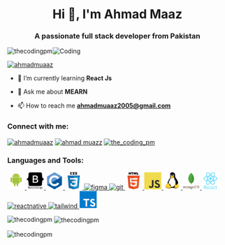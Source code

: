 <h1 align="center">Hi 👋, I'm Ahmad Maaz</h1>
<h3 align="center">A passionate full stack developer from Pakistan</h3>
<img align="right" alt="Coding" width="400" src="[https://www.pinterest.com/pin/597923288057883525/](https://cdn.dribbble.com/users/4055494/screenshots/15215756/media/d2b66c4ca0192aa26d103448b3d1518b.gif)">


<p align="left"> <img src="https://komarev.com/ghpvc/?username=thecodingpm&label=Profile%20views&color=0e75b6&style=flat" alt="thecodingpm" /> </p>

<p align="left"> <a href="https://twitter.com/ahmadmuaaz" target="blank"><img src="https://img.shields.io/twitter/follow/ahmadmuaaz?logo=twitter&style=for-the-badge" alt="ahmadmuaaz" /></a> </p>

- 🌱 I’m currently learning **React Js**

- 💬 Ask me about **MEARN**

- 📫 How to reach me **ahmadmuaaz2005@gmail.com**

<h3 align="left">Connect with me:</h3>
<p align="left">
<a href="https://twitter.com/ahmadmuaaz" target="blank"><img align="center" src="https://raw.githubusercontent.com/rahuldkjain/github-profile-readme-generator/master/src/images/icons/Social/twitter.svg" alt="ahmadmuaaz" height="30" width="40" /></a>
<a href="https://linkedin.com/in/ahmad muazz" target="blank"><img align="center" src="https://raw.githubusercontent.com/rahuldkjain/github-profile-readme-generator/master/src/images/icons/Social/linked-in-alt.svg" alt="ahmad muazz" height="30" width="40" /></a>
<a href="https://instagram.com/the_coding_pm" target="blank"><img align="center" src="https://raw.githubusercontent.com/rahuldkjain/github-profile-readme-generator/master/src/images/icons/Social/instagram.svg" alt="the_coding_pm" height="30" width="40" /></a>
</p>

<h3 align="left">Languages and Tools:</h3>
<p align="left"> <a href="https://developer.android.com" target="_blank" rel="noreferrer"> <img src="https://raw.githubusercontent.com/devicons/devicon/master/icons/android/android-original-wordmark.svg" alt="android" width="40" height="40"/> </a> <a href="https://getbootstrap.com" target="_blank" rel="noreferrer"> <img src="https://raw.githubusercontent.com/devicons/devicon/master/icons/bootstrap/bootstrap-plain-wordmark.svg" alt="bootstrap" width="40" height="40"/> </a> <a href="https://www.cprogramming.com/" target="_blank" rel="noreferrer"> <img src="https://raw.githubusercontent.com/devicons/devicon/master/icons/c/c-original.svg" alt="c" width="40" height="40"/> </a> <a href="https://www.w3schools.com/css/" target="_blank" rel="noreferrer"> <img src="https://raw.githubusercontent.com/devicons/devicon/master/icons/css3/css3-original-wordmark.svg" alt="css3" width="40" height="40"/> </a> <a href="https://www.figma.com/" target="_blank" rel="noreferrer"> <img src="https://www.vectorlogo.zone/logos/figma/figma-icon.svg" alt="figma" width="40" height="40"/> </a> <a href="https://git-scm.com/" target="_blank" rel="noreferrer"> <img src="https://www.vectorlogo.zone/logos/git-scm/git-scm-icon.svg" alt="git" width="40" height="40"/> </a> <a href="https://www.w3.org/html/" target="_blank" rel="noreferrer"> <img src="https://raw.githubusercontent.com/devicons/devicon/master/icons/html5/html5-original-wordmark.svg" alt="html5" width="40" height="40"/> </a> <a href="https://developer.mozilla.org/en-US/docs/Web/JavaScript" target="_blank" rel="noreferrer"> <img src="https://raw.githubusercontent.com/devicons/devicon/master/icons/javascript/javascript-original.svg" alt="javascript" width="40" height="40"/> </a> <a href="https://www.linux.org/" target="_blank" rel="noreferrer"> <img src="https://raw.githubusercontent.com/devicons/devicon/master/icons/linux/linux-original.svg" alt="linux" width="40" height="40"/> </a> <a href="https://www.mongodb.com/" target="_blank" rel="noreferrer"> <img src="https://raw.githubusercontent.com/devicons/devicon/master/icons/mongodb/mongodb-original-wordmark.svg" alt="mongodb" width="40" height="40"/> </a> <a href="https://reactjs.org/" target="_blank" rel="noreferrer"> <img src="https://raw.githubusercontent.com/devicons/devicon/master/icons/react/react-original-wordmark.svg" alt="react" width="40" height="40"/> </a> <a href="https://reactnative.dev/" target="_blank" rel="noreferrer"> <img src="https://reactnative.dev/img/header_logo.svg" alt="reactnative" width="40" height="40"/> </a> <a href="https://tailwindcss.com/" target="_blank" rel="noreferrer"> <img src="https://www.vectorlogo.zone/logos/tailwindcss/tailwindcss-icon.svg" alt="tailwind" width="40" height="40"/> </a> <a href="https://www.typescriptlang.org/" target="_blank" rel="noreferrer"> <img src="https://raw.githubusercontent.com/devicons/devicon/master/icons/typescript/typescript-original.svg" alt="typescript" width="40" height="40"/> </a> </p>

<p><img align="left" src="https://github-readme-stats.vercel.app/api/top-langs?username=thecodingpm&show_icons=true&locale=en&layout=compact" alt="thecodingpm" /></p>

<p>&nbsp;<img align="center" src="https://github-readme-stats.vercel.app/api?username=thecodingpm&show_icons=true&locale=en" alt="thecodingpm" /></p>

<p><img align="center" src="https://github-readme-streak-stats.herokuapp.com/?user=thecodingpm&" alt="thecodingpm" /></p>
